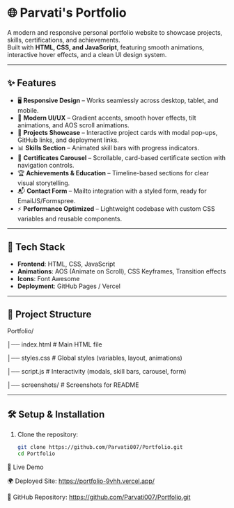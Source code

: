 # 🌐 Parvati's Portfolio

A modern and responsive personal portfolio website to showcase projects, skills, certifications, and achievements.  
Built with **HTML, CSS, and JavaScript**, featuring smooth animations, interactive hover effects, and a clean UI design system.

---

## ✨ Features

- 🖥️ **Responsive Design** – Works seamlessly across desktop, tablet, and mobile.  
- 🎨 **Modern UI/UX** – Gradient accents, smooth hover effects, tilt animations, and AOS scroll animations.  
- 📂 **Projects Showcase** – Interactive project cards with modal pop-ups, GitHub links, and deployment links.  
- 📊 **Skills Section** – Animated skill bars with progress indicators.  
- 📜 **Certificates Carousel** – Scrollable, card-based certificate section with navigation controls.  
- 🏆 **Achievements & Education** – Timeline-based sections for clear visual storytelling.  
- 📬 **Contact Form** – Mailto integration with a styled form, ready for EmailJS/Formspree.  
- ⚡ **Performance Optimized** – Lightweight codebase with custom CSS variables and reusable components.  

---

## 🚀 Tech Stack

- **Frontend**: HTML, CSS, JavaScript  
- **Animations**: AOS (Animate on Scroll), CSS Keyframes, Transition effects  
- **Icons**: Font Awesome  
- **Deployment**: GitHub Pages / Vercel  

---
## 📂 Project Structure

Portfolio/

│── index.html # Main HTML file

│── styles.css # Global styles (variables, layout, animations)

│── script.js # Interactivity (modals, skill bars, carousel, form)

│── screenshots/ # Screenshots for README


---

## 🛠️ Setup & Installation

1. Clone the repository:
   ```bash
   git clone https://github.com/Parvati007/Portfolio.git
   cd Portfolio
   
🔗 Live Demo

🌍 Deployed Site: https://portfolio-9vhh.vercel.app/

📂 GitHub Repository: https://github.com/Parvati007/Portfolio.git
